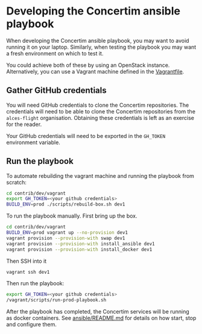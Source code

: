 # Developing the Concertim ansible playbook

When developing the Concertim ansible playbook, you may want to avoid running
it on your laptop.  Similarly, when testing the playbook you may want a fresh
environment on which to test it.

You could achieve both of these by using an OpenStack instance.
Alternatively, you can use a Vagrant machine defined in the
[Vagrantfile](/contrib/dev/vagrant/Vagrantfile).

## Gather GitHub credentials

You will need GitHub credentials to clone the Concertim repositories.
The credentials will need to be able to clone the Concertim repositories from
the `alces-flight` organisation.
Obtaining these credentials is left as an exercise for the reader.

Your GitHub credentials will need to be exported in the `GH_TOKEN` environment
variable.

## Run the playbook

To automate rebuilding the vagrant machine and running the playbook from scratch:

```sh
cd contrib/dev/vagrant
export GH_TOKEN=<your github credentials>
BUILD_ENV=prod ./scripts/rebuild-box.sh dev1
```

To run the playbook manually. First bring up the box.

```sh
cd contrib/dev/vagrant
BUILD_ENV=prod vagrant up --no-provision dev1
vagrant provision --provision-with swap dev1
vagrant provision --provision-with install_ansible dev1
vagrant provision --provision-with install_docker dev1
```

Then SSH into it

```sh
vagrant ssh dev1
```

Then run the playbook:

```sh
export GH_TOKEN=<your github credentials>
/vagrant/scripts/run-prod-playbook.sh
```

After the playbook has completed, the Concertim services will be running as docker containers.
See [ansible/README.md](/ansible/README.md) for details on how start, stop and configure them.
